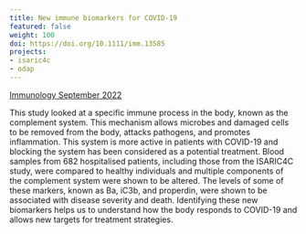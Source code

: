 ```yaml
---
title: New immune biomarkers for COVID-19
featured: false
weight: 100
doi: https://doi.org/10.1111/imm.13585
projects:
- isaric4c
- odap
---
```


[Immunology September 2022]({{page.doi}})

This study looked at a specific immune process in the body, known as the complement system. This mechanism allows microbes and damaged cells to be removed from the body, attacks pathogens, and promotes inflammation. This system is more active in patients with COVID-19 and blocking the system has been considered as a potential treatment. Blood samples from 682 hospitalised patients, including those from the ISARIC4C study, were compared to healthy individuals and multiple components of the complement system were shown to be altered. The levels of some of these markers, known as Ba, iC3b, and properdin, were shown to be associated with disease severity and death. Identifying these new biomarkers helps us to understand how the body responds to COVID-19 and allows new targets for treatment strategies. 
